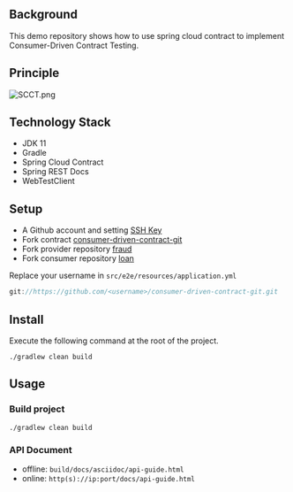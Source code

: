 ## Background

This demo repository shows how to use spring cloud contract to implement Consumer-Driven Contract Testing.

## Principle
![SCCT.png](https://p1-juejin.byteimg.com/tos-cn-i-k3u1fbpfcp/6e9876026dd14faf90161ceae9abd9be~tplv-k3u1fbpfcp-watermark.image)

## Technology Stack
- JDK 11
- Gradle
- Spring Cloud Contract
- Spring REST Docs
- WebTestClient

## Setup

- A Github account and setting [SSH Key](https://github.com/settings/keys)
- Fork contract [consumer-driven-contract-git](https://github.com/lynings/consumer-driven-contract-git)
- Fork provider repository [fraud](https://github.com/lynings/fraud)
- Fork consumer repository [loan](https://github.com/lynings/loan)
  
Replace your username in `src/e2e/resources/application.yml`

```gradle
git://https://github.com/<username>/consumer-driven-contract-git.git
```

## Install

Execute the following command at the root of the project.

```
./gradlew clean build
```

## Usage

### Build project

```
./gradlew clean build
```

### API Document

- offline:  `build/docs/asciidoc/api-guide.html`
- online:  `http(s)://ip:port/docs/api-guide.html`

